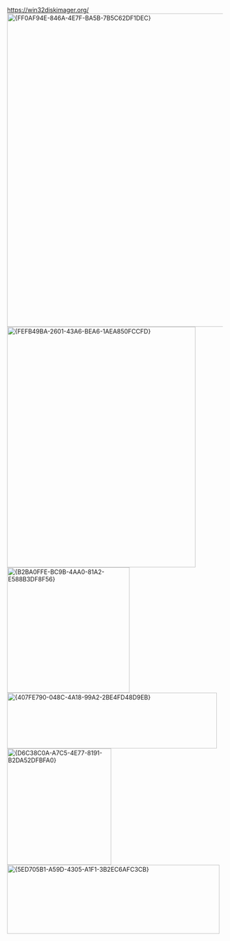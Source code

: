 https://win32diskimager.org/
<img width="1539" height="732" alt="{FF0AF94E-846A-4E7F-BA5B-7B5C62DF1DEC}" src="https://github.com/user-attachments/assets/54d9c6e5-0997-4759-96c0-4627cb47faf7" />
<img width="440" height="562" alt="{FEFB49BA-2601-43A6-BEA6-1AEA850FCCFD}" src="https://github.com/user-attachments/assets/13cc9736-b8aa-4872-8f8b-909abf328529" />
<img width="286" height="293" alt="{B2BA0FFE-BC9B-4AA0-81A2-E588B3DF8F56}" src="https://github.com/user-attachments/assets/4b12d862-ddfc-419e-a66c-ecc386c8e6be" />
<img width="490" height="130" alt="{407FE790-048C-4A18-99A2-2BE4FD48D9EB}" src="https://github.com/user-attachments/assets/c6ad6c56-4050-475d-b59e-f6c1ece2643d" />
<img width="243" height="272" alt="{D6C38C0A-A7C5-4E77-8191-B2DA52DFBFA0}" src="https://github.com/user-attachments/assets/f2814d97-c12f-4eb4-b676-fc2ebed67d7a" />
<img width="496" height="161" alt="{5ED705B1-A59D-4305-A1F1-3B2EC6AFC3CB}" src="https://github.com/user-attachments/assets/eee226e9-76c3-4b30-bcd7-273f072d4627" />




